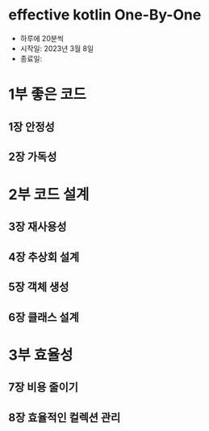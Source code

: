# effective kotlin One-By-One
* 하루에 20분씩
* 시작일: 2023년 3월 8일
* 종료일: 


# 1부 좋은 코드

## 1장 안정성

## 2장 가독성


# 2부 코드 설계

## 3장 재사용성

## 4장 추상회 설계

## 5장 객체 생성

## 6장 클래스 설계


# 3부 효율성

## 7장 비용 줄이기

## 8장 효율적인 컬렉션 관리

